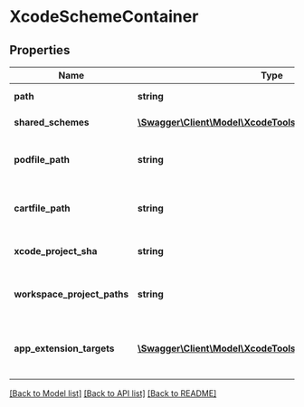 # XcodeSchemeContainer

## Properties
Name | Type | Description | Notes
------------ | ------------- | ------------- | -------------
**path** | **string** | Path to project | 
**shared_schemes** | [**\Swagger\Client\Model\XcodeToolsetSharedSchemes[]**](XcodeToolsetSharedSchemes.md) | Project schemes | 
**podfile_path** | **string** | Path to CocoaPods file, if present | [optional] 
**cartfile_path** | **string** | Path to Carthage file, if present | [optional] 
**xcode_project_sha** | **string** | repo object Id of the pbxproject | [optional] 
**workspace_project_paths** | **string** | Related projects paths for xcworkspace | [optional] 
**app_extension_targets** | [**\Swagger\Client\Model\XcodeToolsetAppExtensionTargets[]**](XcodeToolsetAppExtensionTargets.md) | Information regarding project app extensions, if present | [optional] 

[[Back to Model list]](../README.md#documentation-for-models) [[Back to API list]](../README.md#documentation-for-api-endpoints) [[Back to README]](../README.md)


